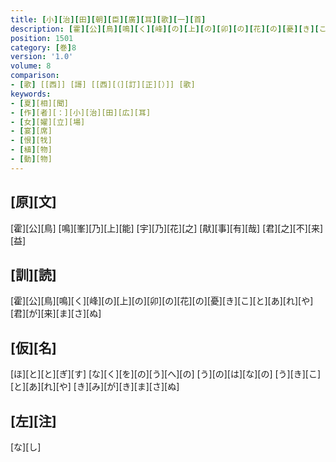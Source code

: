 ```yaml
---
title: [小][治][田][朝][臣][廣][耳][歌][一][首]
description: [霍][公][鳥][鳴][く][峰][の][上][の][卯][の][花][の][憂][き][こ][と][あ][れ][や][君][が][来][ま][さ][ぬ]
position: 1501
category: [巻]8
version: '1.0'
volume: 8
comparison:
- [歌] [[西]] [謌] [[西][（][訂][正][）]] [歌]
keywords:
- [夏][相][聞]
- [作][者][：][小][治][田][広][耳]
- [女][嬥][立][場]
- [宴][席]
- [恨][牫]
- [植][物]
- [動][物]
---
```


## [原][文]

[霍][公][鳥] [鳴][峯][乃][上][能] [宇][乃][花][之] [猒][事][有][哉] [君][之][不][来][益]

## [訓][読]

[霍][公][鳥][鳴][く][峰][の][上][の][卯][の][花][の][憂][き][こ][と][あ][れ][や][君][が][来][ま][さ][ぬ]

## [仮][名]

[ほ][と][と][ぎ][す] [な][く][を][の][う][へ][の] [う][の][は][な][の] [う][き][こ][と][あ][れ][や] [き][み][が][き][ま][さ][ぬ]

## [左][注]

[な][し]
